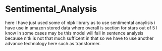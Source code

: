 # Sentimental_Analysis
here I have just used some of nlpk library as to use sentimental anaylisis
i have use in amazon stored data where overall is section for stars out of 5
I know in some cases may be this model will fail in sentence analysis because nltk is not that much sufficent in that so we have to use another advance technology here such as transformer.

